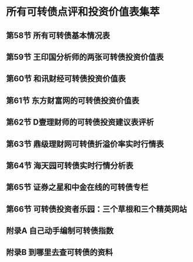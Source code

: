 # 所有可转债点评和投资价值表集萃 

## 第58节 所有可转债基本情况表 

## 第59节 王印国分析师的两张可转债投资价值表 

## 第60节 和讯财经可转债投资价值表 

## 第61节 东方财富网的可转债投资价值表 

## 第62节 D壹理财师的可转债投资建议表评析 

## 第63节 鼎级理财网可转债折溢价率实时行情表 

## 第64节 海天园可转债实时行情分析表 

## 第65节 证券之星和中金在线的可转债专栏 

## 第66节 可转债投资者乐园：三个草根和三个精英网站

## 附录A 自己动手编制可转债指数

## 附录B 到哪里去查可转债的资料